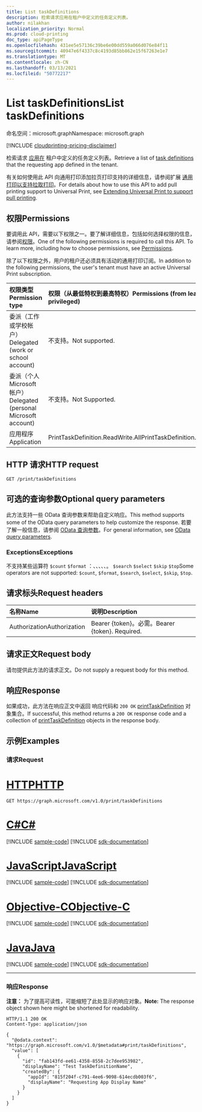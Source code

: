 ```yaml
---
title: List taskDefinitions
description: 检索请求应用在租户中定义的任务定义列表。
author: nilakhan
localization_priority: Normal
ms.prod: cloud-printing
doc_type: apiPageType
ms.openlocfilehash: 431ee5e57136c39be6e00dd559a066d076e84f11
ms.sourcegitcommit: 40947e6f4337c8c4193d85bb862e15f67263e1e7
ms.translationtype: MT
ms.contentlocale: zh-CN
ms.lasthandoff: 03/13/2021
ms.locfileid: "50772217"
---
```

# <a name="list-taskdefinitions"></a><span data-ttu-id="4f1d3-103">List taskDefinitions</span><span class="sxs-lookup"><span data-stu-id="4f1d3-103">List taskDefinitions</span></span>
<span data-ttu-id="4f1d3-104">命名空间：microsoft.graph</span><span class="sxs-lookup"><span data-stu-id="4f1d3-104">Namespace: microsoft.graph</span></span>

[!INCLUDE [cloudprinting-pricing-disclaimer](../../includes/cloudprinting-pricing-disclaimer.md)]

<span data-ttu-id="4f1d3-105">检索请求 [应用在](../resources/printtaskdefinition.md) 租户中定义的任务定义列表。</span><span class="sxs-lookup"><span data-stu-id="4f1d3-105">Retrieve a list of [task definitions](../resources/printtaskdefinition.md) that the requesting app defined in the tenant.</span></span>

<span data-ttu-id="4f1d3-106">有关如何使用此 API 向通用打印添加拉页打印支持的详细信息，请参阅扩展 [通用打印以支持拉取打印](/graph/universal-print-concept-overview#extending-universal-print-to-support-pull-printing)。</span><span class="sxs-lookup"><span data-stu-id="4f1d3-106">For details about how to use this API to add pull printing support to Universal Print, see [Extending Universal Print to support pull printing](/graph/universal-print-concept-overview#extending-universal-print-to-support-pull-printing).</span></span>

## <a name="permissions"></a><span data-ttu-id="4f1d3-107">权限</span><span class="sxs-lookup"><span data-stu-id="4f1d3-107">Permissions</span></span>
<span data-ttu-id="4f1d3-p101">要调用此 API，需要以下权限之一。要了解详细信息，包括如何选择权限的信息，请参阅[权限](/graph/permissions-reference)。</span><span class="sxs-lookup"><span data-stu-id="4f1d3-p101">One of the following permissions is required to call this API. To learn more, including how to choose permissions, see [Permissions](/graph/permissions-reference).</span></span>

<span data-ttu-id="4f1d3-110">除了以下权限之外，用户的租户还必须具有活动的通用打印订阅。</span><span class="sxs-lookup"><span data-stu-id="4f1d3-110">In addition to the following permissions, the user's tenant must have an active Universal Print subscription.</span></span>

|<span data-ttu-id="4f1d3-111">权限类型</span><span class="sxs-lookup"><span data-stu-id="4f1d3-111">Permission type</span></span> | <span data-ttu-id="4f1d3-112">权限（从最低特权到最高特权）</span><span class="sxs-lookup"><span data-stu-id="4f1d3-112">Permissions (from least to most privileged)</span></span> |
|:---------------|:--------------------------------------------|
|<span data-ttu-id="4f1d3-113">委派（工作或学校帐户）</span><span class="sxs-lookup"><span data-stu-id="4f1d3-113">Delegated (work or school account)</span></span>| <span data-ttu-id="4f1d3-114">不支持。</span><span class="sxs-lookup"><span data-stu-id="4f1d3-114">Not supported.</span></span> |
|<span data-ttu-id="4f1d3-115">委派（个人 Microsoft 帐户）</span><span class="sxs-lookup"><span data-stu-id="4f1d3-115">Delegated (personal Microsoft account)</span></span>|<span data-ttu-id="4f1d3-116">不支持。</span><span class="sxs-lookup"><span data-stu-id="4f1d3-116">Not Supported.</span></span>|
|<span data-ttu-id="4f1d3-117">应用程序</span><span class="sxs-lookup"><span data-stu-id="4f1d3-117">Application</span></span>| <span data-ttu-id="4f1d3-118">PrintTaskDefinition.ReadWrite.All</span><span class="sxs-lookup"><span data-stu-id="4f1d3-118">PrintTaskDefinition.ReadWrite.All</span></span> |

## <a name="http-request"></a><span data-ttu-id="4f1d3-119">HTTP 请求</span><span class="sxs-lookup"><span data-stu-id="4f1d3-119">HTTP request</span></span>

<!-- {
  "blockType": "ignored"
}
-->
``` http
GET /print/taskDefinitions
```

## <a name="optional-query-parameters"></a><span data-ttu-id="4f1d3-120">可选的查询参数</span><span class="sxs-lookup"><span data-stu-id="4f1d3-120">Optional query parameters</span></span>
<span data-ttu-id="4f1d3-121">此方法支持一些 OData 查询参数来帮助自定义响应。</span><span class="sxs-lookup"><span data-stu-id="4f1d3-121">This method supports some of the OData query parameters to help customize the response.</span></span> <span data-ttu-id="4f1d3-122">若要了解一般信息，请参阅 [OData 查询参数](/graph/query-parameters)。</span><span class="sxs-lookup"><span data-stu-id="4f1d3-122">For general information, see [OData query parameters](/graph/query-parameters).</span></span>

### <a name="exceptions"></a><span data-ttu-id="4f1d3-123">Exceptions</span><span class="sxs-lookup"><span data-stu-id="4f1d3-123">Exceptions</span></span>
<span data-ttu-id="4f1d3-124">不支持某些运算符 `$count` `$format` ：、、、、、。 `$search` `$select` `$skip` `$top`</span><span class="sxs-lookup"><span data-stu-id="4f1d3-124">Some operators are not supported: `$count`, `$format`, `$search`, `$select`, `$skip`, `$top`.</span></span>

## <a name="request-headers"></a><span data-ttu-id="4f1d3-125">请求标头</span><span class="sxs-lookup"><span data-stu-id="4f1d3-125">Request headers</span></span>
|<span data-ttu-id="4f1d3-126">名称</span><span class="sxs-lookup"><span data-stu-id="4f1d3-126">Name</span></span>|<span data-ttu-id="4f1d3-127">说明</span><span class="sxs-lookup"><span data-stu-id="4f1d3-127">Description</span></span>|
|:---|:---|
|<span data-ttu-id="4f1d3-128">Authorization</span><span class="sxs-lookup"><span data-stu-id="4f1d3-128">Authorization</span></span>|<span data-ttu-id="4f1d3-p103">Bearer {token}。必需。</span><span class="sxs-lookup"><span data-stu-id="4f1d3-p103">Bearer {token}. Required.</span></span>|

## <a name="request-body"></a><span data-ttu-id="4f1d3-131">请求正文</span><span class="sxs-lookup"><span data-stu-id="4f1d3-131">Request body</span></span>
<span data-ttu-id="4f1d3-132">请勿提供此方法的请求正文。</span><span class="sxs-lookup"><span data-stu-id="4f1d3-132">Do not supply a request body for this method.</span></span>

## <a name="response"></a><span data-ttu-id="4f1d3-133">响应</span><span class="sxs-lookup"><span data-stu-id="4f1d3-133">Response</span></span>

<span data-ttu-id="4f1d3-134">如果成功，此方法在响应正文中返回 响应代码和 `200 OK` [printTaskDefinition](../resources/printtaskdefinition.md) 对象集合。</span><span class="sxs-lookup"><span data-stu-id="4f1d3-134">If successful, this method returns a `200 OK` response code and a collection of [printTaskDefinition](../resources/printtaskdefinition.md) objects in the response body.</span></span>

## <a name="examples"></a><span data-ttu-id="4f1d3-135">示例</span><span class="sxs-lookup"><span data-stu-id="4f1d3-135">Examples</span></span>

### <a name="request"></a><span data-ttu-id="4f1d3-136">请求</span><span class="sxs-lookup"><span data-stu-id="4f1d3-136">Request</span></span>

# <a name="http"></a>[<span data-ttu-id="4f1d3-137">HTTP</span><span class="sxs-lookup"><span data-stu-id="4f1d3-137">HTTP</span></span>](#tab/http)
<!-- {
  "blockType": "request",
  "name": "list_printtaskdefinition"
}
-->
``` http
GET https://graph.microsoft.com/v1.0/print/taskDefinitions
```
# <a name="c"></a>[<span data-ttu-id="4f1d3-138">C#</span><span class="sxs-lookup"><span data-stu-id="4f1d3-138">C#</span></span>](#tab/csharp)
[!INCLUDE [sample-code](../includes/snippets/csharp/list-printtaskdefinition-csharp-snippets.md)]
[!INCLUDE [sdk-documentation](../includes/snippets/snippets-sdk-documentation-link.md)]

# <a name="javascript"></a>[<span data-ttu-id="4f1d3-139">JavaScript</span><span class="sxs-lookup"><span data-stu-id="4f1d3-139">JavaScript</span></span>](#tab/javascript)
[!INCLUDE [sample-code](../includes/snippets/javascript/list-printtaskdefinition-javascript-snippets.md)]
[!INCLUDE [sdk-documentation](../includes/snippets/snippets-sdk-documentation-link.md)]

# <a name="objective-c"></a>[<span data-ttu-id="4f1d3-140">Objective-C</span><span class="sxs-lookup"><span data-stu-id="4f1d3-140">Objective-C</span></span>](#tab/objc)
[!INCLUDE [sample-code](../includes/snippets/objc/list-printtaskdefinition-objc-snippets.md)]
[!INCLUDE [sdk-documentation](../includes/snippets/snippets-sdk-documentation-link.md)]

# <a name="java"></a>[<span data-ttu-id="4f1d3-141">Java</span><span class="sxs-lookup"><span data-stu-id="4f1d3-141">Java</span></span>](#tab/java)
[!INCLUDE [sample-code](../includes/snippets/java/list-printtaskdefinition-java-snippets.md)]
[!INCLUDE [sdk-documentation](../includes/snippets/snippets-sdk-documentation-link.md)]

---



### <a name="response"></a><span data-ttu-id="4f1d3-142">响应</span><span class="sxs-lookup"><span data-stu-id="4f1d3-142">Response</span></span>
<span data-ttu-id="4f1d3-143">**注意：** 为了提高可读性，可能缩短了此处显示的响应对象。</span><span class="sxs-lookup"><span data-stu-id="4f1d3-143">**Note:** The response object shown here might be shortened for readability.</span></span>
<!-- {
  "blockType": "response",
  "truncated": true,
  "@odata.type": "Collection(microsoft.graph.printTaskDefinition)"
}
-->
``` http
HTTP/1.1 200 OK
Content-Type: application/json

{
  "@odata.context": "https://graph.microsoft.com/v1.0/$metadata#print/taskDefinitions",
  "value": [
    {
      "id": "fab143fd-ee61-4358-8558-2c7dee953982",
      "displayName": "Test TaskDefinitionName",
      "createdBy": {
        "appId": "815f204f-c791-4ee6-9098-614ecdb003f6",
        "displayName": "Requesting App Display Name"
      }
    }
  ]
}
```

